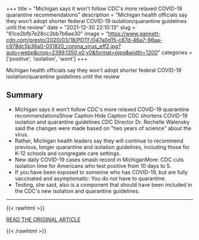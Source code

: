 +++
title = "Michigan says it won't follow CDC's more relaxed COVID-19 quarantine recommendations"
description = "Michigan health officials say they won't adopt shorter federal COVID-19 isolation/quarantine guidelines until the review"
date = "2021-12-30 22:10:13"
slug = "61ce2bfb7e28cc2bb7b6ae30"
image = "https://www.gannett-cdn.com/presto/2020/03/18/PDTF/047a0d15-c87d-46a7-86aa-c978dc5b36a0-031820_corona_virus_eff2.jpg?auto=webp&crop=2399,1350,x0,y0&format=pjpg&width=1200"
categories = ['positive', 'isolation', 'wont']
+++

Michigan health officials say they won't adopt shorter federal COVID-19 isolation/quarantine guidelines until the review

## Summary

- Michigan says it won't follow CDC's more relaxed COVID-19 quarantine recommendationsShow Caption Hide Caption CDC shortens COVID-19 isolation and quarantine guidelines CDC Director Dr. Rochelle Walensky said the changes were made based on "two years of science" about the virus.
- Rather, Michigan health leaders say they will continue to recommend previous, longer quarantine and isolation guidelines, including those for K-12 schools and congregate care settings.
- New daily COVID-19 cases smash record in MichiganMore: CDC cuts isolation time for Americans who test positive from 10 days to 5.
- If you have been exposed to someone who has COVID-19, but are fully vaccinated and asymptomatic: You do not have to quarantine.
- Testing, she said, also is a component that should have been included in the CDC's new isolation and quarantine guidelines.

---

{{< rawhtml >}}
  <p class="article-category">
    <a target="_blank" href="https://www.freep.com/story/news/health/2021/12/29/michigan-covid-19-quarantine-isolation-guidelines-dont-follow-cdc-recommendations/9051085002/">READ THE ORIGINAL ARTICLE</a>
  </p>
{{< /rawhtml >}}

